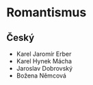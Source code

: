 # Romantismus

## Český

- Karel Jaromír Erber
- Karel Hynek Mácha
- Jaroslav Dobrovský
- Božena Němcová